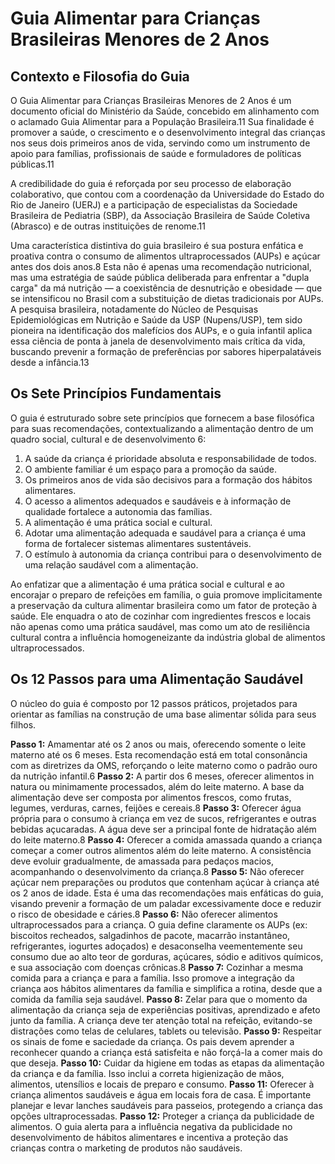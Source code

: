 # Guia Alimentar para Crianças Brasileiras Menores de 2 Anos

## Contexto e Filosofia do Guia
O Guia Alimentar para Crianças Brasileiras Menores de 2 Anos é um documento oficial do Ministério da Saúde, concebido em alinhamento com o aclamado Guia Alimentar para a População Brasileira.11 Sua finalidade é promover a saúde, o crescimento e o desenvolvimento integral das crianças nos seus dois primeiros anos de vida, servindo como um instrumento de apoio para famílias, profissionais de saúde e formuladores de políticas públicas.11

A credibilidade do guia é reforçada por seu processo de elaboração colaborativo, que contou com a coordenação da Universidade do Estado do Rio de Janeiro (UERJ) e a participação de especialistas da Sociedade Brasileira de Pediatria (SBP), da Associação Brasileira de Saúde Coletiva (Abrasco) e de outras instituições de renome.11

Uma característica distintiva do guia brasileiro é sua postura enfática e proativa contra o consumo de alimentos ultraprocessados (AUPs) e açúcar antes dos dois anos.8 Esta não é apenas uma recomendação nutricional, mas uma estratégia de saúde pública deliberada para enfrentar a "dupla carga" da má nutrição — a coexistência de desnutrição e obesidade — que se intensificou no Brasil com a substituição de dietas tradicionais por AUPs. A pesquisa brasileira, notadamente do Núcleo de Pesquisas Epidemiológicas em Nutrição e Saúde da USP (Nupens/USP), tem sido pioneira na identificação dos malefícios dos AUPs, e o guia infantil aplica essa ciência de ponta à janela de desenvolvimento mais crítica da vida, buscando prevenir a formação de preferências por sabores hiperpalatáveis desde a infância.13

## Os Sete Princípios Fundamentais
O guia é estruturado sobre sete princípios que fornecem a base filosófica para suas recomendações, contextualizando a alimentação dentro de um quadro social, cultural e de desenvolvimento 6:
1. A saúde da criança é prioridade absoluta e responsabilidade de todos.
2. O ambiente familiar é um espaço para a promoção da saúde.
3. Os primeiros anos de vida são decisivos para a formação dos hábitos alimentares.
4. O acesso a alimentos adequados e saudáveis e à informação de qualidade fortalece a autonomia das famílias.
5. A alimentação é uma prática social e cultural.
6. Adotar uma alimentação adequada e saudável para a criança é uma forma de fortalecer sistemas alimentares sustentáveis.
7. O estímulo à autonomia da criança contribui para o desenvolvimento de uma relação saudável com a alimentação.

Ao enfatizar que a alimentação é uma prática social e cultural e ao encorajar o preparo de refeições em família, o guia promove implicitamente a preservação da cultura alimentar brasileira como um fator de proteção à saúde. Ele enquadra o ato de cozinhar com ingredientes frescos e locais não apenas como uma prática saudável, mas como um ato de resiliência cultural contra a influência homogeneizante da indústria global de alimentos ultraprocessados.

## Os 12 Passos para uma Alimentação Saudável
O núcleo do guia é composto por 12 passos práticos, projetados para orientar as famílias na construção de uma base alimentar sólida para seus filhos.

**Passo 1:** Amamentar até os 2 anos ou mais, oferecendo somente o leite materno até os 6 meses. Esta recomendação está em total consonância com as diretrizes da OMS, reforçando o leite materno como o padrão ouro da nutrição infantil.6
**Passo 2:** A partir dos 6 meses, oferecer alimentos in natura ou minimamente processados, além do leite materno. A base da alimentação deve ser composta por alimentos frescos, como frutas, legumes, verduras, carnes, feijões e cereais.8
**Passo 3:** Oferecer água própria para o consumo à criança em vez de sucos, refrigerantes e outras bebidas açucaradas. A água deve ser a principal fonte de hidratação além do leite materno.8
**Passo 4:** Oferecer a comida amassada quando a criança começar a comer outros alimentos além do leite materno. A consistência deve evoluir gradualmente, de amassada para pedaços macios, acompanhando o desenvolvimento da criança.8
**Passo 5:** Não oferecer açúcar nem preparações ou produtos que contenham açúcar à criança até os 2 anos de idade. Esta é uma das recomendações mais enfáticas do guia, visando prevenir a formação de um paladar excessivamente doce e reduzir o risco de obesidade e cáries.8
**Passo 6:** Não oferecer alimentos ultraprocessados para a criança. O guia define claramente os AUPs (ex: biscoitos recheados, salgadinhos de pacote, macarrão instantâneo, refrigerantes, iogurtes adoçados) e desaconselha veementemente seu consumo due ao alto teor de gorduras, açúcares, sódio e aditivos químicos, e sua associação com doenças crônicas.8
**Passo 7:** Cozinhar a mesma comida para a criança e para a família. Isso promove a integração da criança aos hábitos alimentares da família e simplifica a rotina, desde que a comida da família seja saudável.
**Passo 8:** Zelar para que o momento da alimentação da criança seja de experiências positivas, aprendizado e afeto junto da família. A criança deve ter atenção total na refeição, evitando-se distrações como telas de celulares, tablets ou televisão.
**Passo 9:** Respeitar os sinais de fome e saciedade da criança. Os pais devem aprender a reconhecer quando a criança está satisfeita e não forçá-la a comer mais do que deseja.
**Passo 10:** Cuidar da higiene em todas as etapas da alimentação da criança e da família. Isso inclui a correta higienização de mãos, alimentos, utensílios e locais de preparo e consumo.
**Passo 11:** Oferecer à criança alimentos saudáveis e água em locais fora de casa. É importante planejar e levar lanches saudáveis para passeios, protegendo a criança das opções ultraprocessadas.
**Passo 12:** Proteger a criança da publicidade de alimentos. O guia alerta para a influência negativa da publicidade no desenvolvimento de hábitos alimentares e incentiva a proteção das crianças contra o marketing de produtos não saudáveis.